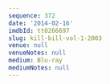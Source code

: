 ```yaml
---
sequence: 372
date: '2014-02-16'
imdbId: tt0266697
slug: kill-bill-vol-1-2003
venue: null
venueNotes: null
medium: Blu-ray
mediumNotes: null
---
```


